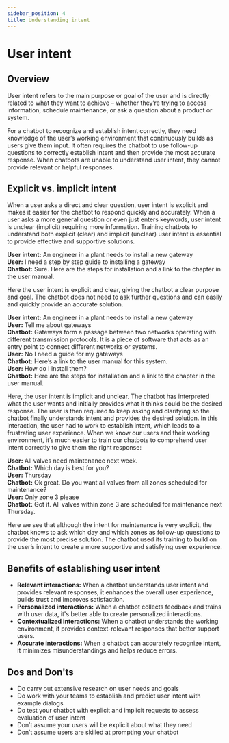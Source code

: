 ```yaml
---
sidebar_position: 4
title: Understanding intent
---
```

# User intent

## Overview

User intent refers to the main purpose or goal of the user and is directly related to what they want to achieve – whether they’re trying to access information, schedule maintenance, or ask a question about a product or system.

For a chatbot to recognize and establish intent correctly, they need knowledge of the user’s working environment that continuously builds as users give them input. It often requires the chatbot to use follow-up questions to correctly establish intent and then provide the most accurate response. When chatbots are unable to understand user intent, they cannot provide relevant or helpful responses.

## Explicit vs. implicit intent

When a user asks a direct and clear question, user intent is explicit and makes it easier for the chatbot to respond quickly and accurately. When a user asks a more general question or even just enters keywords, user intent is unclear (implicit) requiring more information. Training chatbots to understand both explicit (clear) and implicit (unclear) user intent is essential to provide effective and supportive solutions.

**User intent:** An engineer in a plant needs to install a new gateway  
**User:** I need a step by step guide to installing a gateway  
**Chatbot:** Sure. Here are the steps for installation and a link to the chapter in the user manual.

Here the user intent is explicit and clear, giving the chatbot a clear purpose and goal. The chatbot does not need to ask further questions and can easily and quickly provide an accurate solution.

**User intent:** An engineer in a plant needs to install a new gateway  
**User:** Tell me about gateways  
**Chatbot:** Gateways form a passage between two networks operating with different transmission protocols. It is a piece of software that acts as an entry point to connect different networks or systems.  
**User:** No I need a guide for my gateways  
**Chatbot:** Here’s a link to the user manual for this system.  
**User:** How do I install them?  
**Chatbot:** Here are the steps for installation and a link to the chapter in the user manual.

Here, the user intent is implicit and unclear. The chatbot has interpreted what the user wants and initially provides what it thinks could be the desired response. The user is then required to keep asking and clarifying so the chatbot finally understands intent and provides the desired solution. In this interaction, the user had to work to establish intent, which leads to a frustrating user experience. When we know our users and their working environment, it’s much easier to train our chatbots to comprehend user intent correctly to give them the right response:

**User:** All valves need maintenance next week.  
**Chatbot:** Which day is best for you?  
**User:** Thursday  
**Chatbot:** Ok great. Do you want all valves from all zones scheduled for maintenance?  
**User:** Only zone 3 please  
**Chatbot:** Got it. All valves within zone 3 are scheduled for maintenance next Thursday.

Here we see that although the intent for maintenance is very explicit, the chatbot knows to ask which day and which zones as follow-up questions to provide the most precise solution. The chatbot used its training to build on the user’s intent to create a more supportive and satisfying user experience.

## Benefits of establishing user intent

- **Relevant interactions:** When a chatbot understands user intent and provides relevant responses, it enhances the overall user experience, builds trust and improves satisfaction.
- **Personalized interactions:** When a chatbot collects feedback and trains with user data, it's better able to create personalized interactions.
- **Contextualized interactions:** When a chatbot understands the working environment, it provides context-relevant responses that better support users.
- **Accurate interactions:** When a chatbot can accurately recognize intent, it minimizes misunderstandings and helps reduce errors.

## Dos and Don'ts 

- Do carry out extensive research on user needs and goals 
- Do work with your teams to establish and predict user intent with example dialogs
- Do test your chatbot with explicit and implicit requests to assess evaluation of user intent 
- Don’t assume your users will be explicit about what they need 
- Don’t assume users are skilled at prompting your chatbot 
